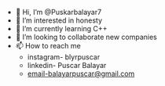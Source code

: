 - 👋 Hi, I’m @Puskarbalayar7
- 👀 I’m interested in honesty
- 🌱 I’m currently learning C++
- 💞️ I’m looking to collaborate new companies
- 📫 How to reach me
  - instagram- blyrpuscar
  - linkedin- Puscar Balayar
  - email-balayarpuscar@gmail.com
<!---
Puskarbalayar7/Puskarbalayar7 is a ✨ special ✨ repository because its `README.md` (this file) appears on your GitHub profile.
You can click the Preview link to take a look at your changes.
--->
